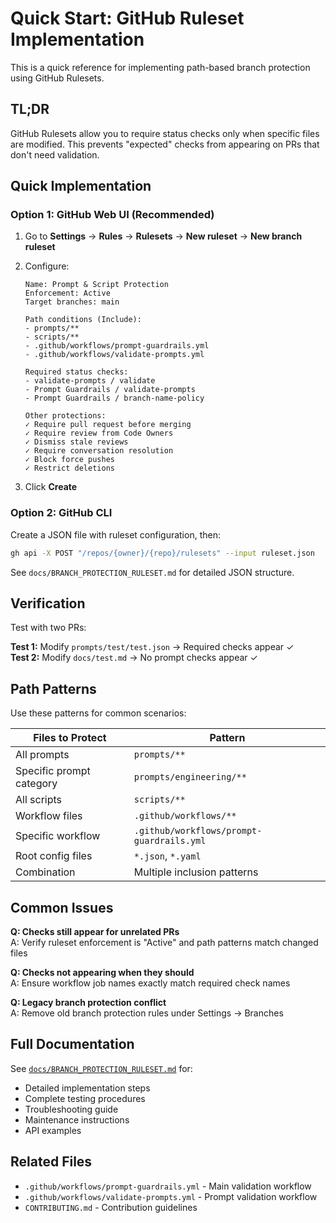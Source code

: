 # Quick Start: GitHub Ruleset Implementation

This is a quick reference for implementing path-based branch protection using GitHub Rulesets.

## TL;DR

GitHub Rulesets allow you to require status checks only when specific files are modified. This prevents "expected" checks from appearing on PRs that don't need validation.

## Quick Implementation

### Option 1: GitHub Web UI (Recommended)

1. Go to **Settings** → **Rules** → **Rulesets** → **New ruleset** → **New branch ruleset**

2. Configure:
   ```
   Name: Prompt & Script Protection
   Enforcement: Active
   Target branches: main
   
   Path conditions (Include):
   - prompts/**
   - scripts/**
   - .github/workflows/prompt-guardrails.yml
   - .github/workflows/validate-prompts.yml
   
   Required status checks:
   - validate-prompts / validate
   - Prompt Guardrails / validate-prompts
   - Prompt Guardrails / branch-name-policy
   
   Other protections:
   ✓ Require pull request before merging
   ✓ Require review from Code Owners
   ✓ Dismiss stale reviews
   ✓ Require conversation resolution
   ✓ Block force pushes
   ✓ Restrict deletions
   ```

3. Click **Create**

### Option 2: GitHub CLI

Create a JSON file with ruleset configuration, then:

```bash
gh api -X POST "/repos/{owner}/{repo}/rulesets" --input ruleset.json
```

See `docs/BRANCH_PROTECTION_RULESET.md` for detailed JSON structure.

## Verification

Test with two PRs:

**Test 1:** Modify `prompts/test/test.json` → Required checks appear ✓  
**Test 2:** Modify `docs/test.md` → No prompt checks appear ✓

## Path Patterns

Use these patterns for common scenarios:

| Files to Protect | Pattern |
|------------------|---------|
| All prompts | `prompts/**` |
| Specific prompt category | `prompts/engineering/**` |
| All scripts | `scripts/**` |
| Workflow files | `.github/workflows/**` |
| Specific workflow | `.github/workflows/prompt-guardrails.yml` |
| Root config files | `*.json`, `*.yaml` |
| Combination | Multiple inclusion patterns |

## Common Issues

**Q: Checks still appear for unrelated PRs**  
A: Verify ruleset enforcement is "Active" and path patterns match changed files

**Q: Checks not appearing when they should**  
A: Ensure workflow job names exactly match required check names

**Q: Legacy branch protection conflict**  
A: Remove old branch protection rules under Settings → Branches

## Full Documentation

See [`docs/BRANCH_PROTECTION_RULESET.md`](BRANCH_PROTECTION_RULESET.md) for:
- Detailed implementation steps
- Complete testing procedures
- Troubleshooting guide
- Maintenance instructions
- API examples

## Related Files

- `.github/workflows/prompt-guardrails.yml` - Main validation workflow
- `.github/workflows/validate-prompts.yml` - Prompt validation workflow
- `CONTRIBUTING.md` - Contribution guidelines
